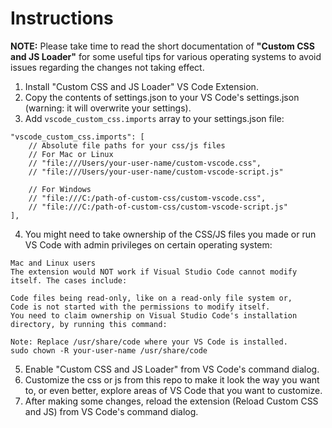 # Instructions

**NOTE:** Please take time to read the short documentation of **"Custom CSS and JS Loader"** for some useful tips for various operating systems to avoid issues regarding the changes not taking effect.

1. Install "Custom CSS and JS Loader" VS Code Extension.
2. Copy the contents of settings.json to your VS Code's settings.json (warning: it will overwrite your settings).
3. Add `vscode_custom_css.imports` array to your settings.json file:

```
"vscode_custom_css.imports": [
    // Absolute file paths for your css/js files
    // For Mac or Linux
    // "file:///Users/your-user-name/custom-vscode.css",
    // "file:///Users/your-user-name/custom-vscode-script.js"

    // For Windows
    // "file:///C:/path-of-custom-css/custom-vscode.css",
    // "file:///C:/path-of-custom-css/custom-vscode-script.js"
],
```

4. You might need to take ownership of the CSS/JS files you made or run VS Code with admin privileges on certain operating system:

```
Mac and Linux users
The extension would NOT work if Visual Studio Code cannot modify itself. The cases include:

Code files being read-only, like on a read-only file system or,
Code is not started with the permissions to modify itself.
You need to claim ownership on Visual Studio Code's installation directory, by running this command:

Note: Replace /usr/share/code where your VS Code is installed.
sudo chown -R your-user-name /usr/share/code
```

5. Enable "Custom CSS and JS Loader" from VS Code's command dialog.
6. Customize the css or js from this repo to make it look the way you want to, or even better, explore areas of VS Code that you want to customize.
7. After making some changes, reload the extension (Reload Custom CSS and JS) from VS Code's command dialog.
